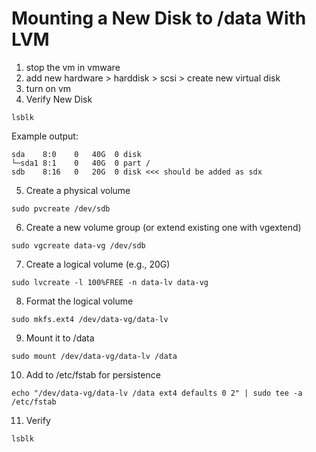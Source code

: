 # Mounting a New Disk to /data With LVM
1. stop the vm in vmware
2. add new hardware > harddisk > scsi > create new virtual disk
3. turn on vm
4.  Verify New Disk

```
lsblk
```
Example output:
```
sda    8:0    0   40G  0 disk
└─sda1 8:1    0   40G  0 part /
sdb    8:16   0   20G  0 disk <<< should be added as sdx
```
5. Create a physical volume
```
sudo pvcreate /dev/sdb
```

6. Create a new volume group (or extend existing one with vgextend)
```
sudo vgcreate data-vg /dev/sdb
```
7. Create a logical volume (e.g., 20G)
```
sudo lvcreate -l 100%FREE -n data-lv data-vg
```
8. Format the logical volume
```
sudo mkfs.ext4 /dev/data-vg/data-lv
```
9. Mount it to /data
```
sudo mount /dev/data-vg/data-lv /data
```
10. Add to /etc/fstab for persistence
```
echo "/dev/data-vg/data-lv /data ext4 defaults 0 2" | sudo tee -a /etc/fstab
```
11. Verify
```
lsblk
```